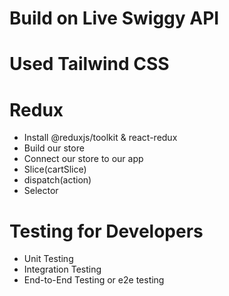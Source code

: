 # Build on Live Swiggy API
# Used Tailwind CSS

# Redux
 - Install @reduxjs/toolkit & react-redux
 - Build our store
 - Connect our store to our app
 - Slice(cartSlice)
 - dispatch(action)
 - Selector



# Testing for Developers
- Unit Testing
- Integration Testing
- End-to-End Testing or e2e testing